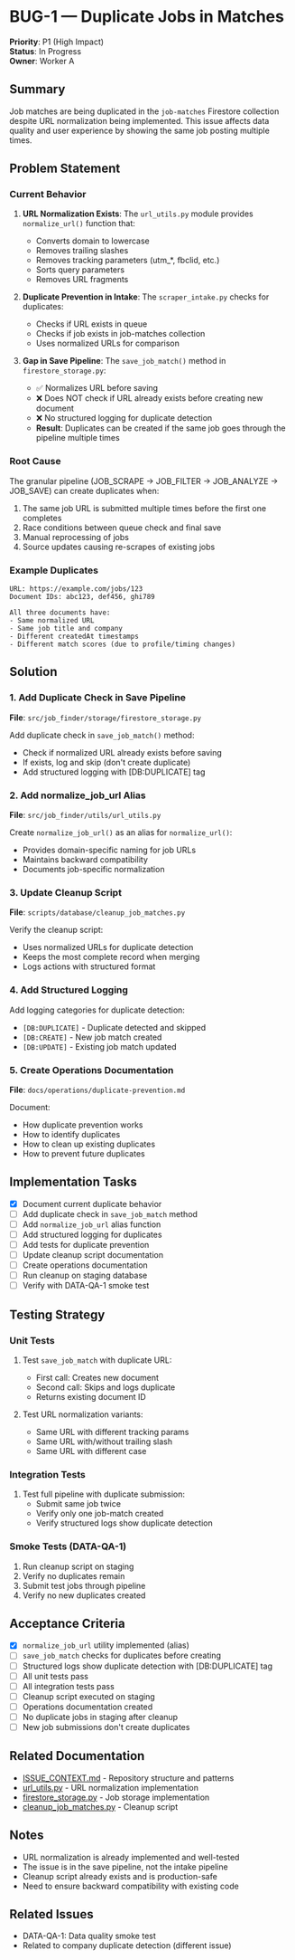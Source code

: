 # BUG-1 — Duplicate Jobs in Matches

**Priority**: P1 (High Impact)  
**Status**: In Progress  
**Owner**: Worker A  

## Summary

Job matches are being duplicated in the `job-matches` Firestore collection despite URL normalization being implemented. This issue affects data quality and user experience by showing the same job posting multiple times.

## Problem Statement

### Current Behavior

1. **URL Normalization Exists**: The `url_utils.py` module provides `normalize_url()` function that:
   - Converts domain to lowercase
   - Removes trailing slashes
   - Removes tracking parameters (utm_*, fbclid, etc.)
   - Sorts query parameters
   - Removes URL fragments

2. **Duplicate Prevention in Intake**: The `scraper_intake.py` checks for duplicates:
   - Checks if URL exists in queue
   - Checks if job exists in job-matches collection
   - Uses normalized URLs for comparison

3. **Gap in Save Pipeline**: The `save_job_match()` method in `firestore_storage.py`:
   - ✅ Normalizes URL before saving
   - ❌ Does NOT check if URL already exists before creating new document
   - ❌ No structured logging for duplicate detection
   - **Result**: Duplicates can be created if the same job goes through the pipeline multiple times

### Root Cause

The granular pipeline (JOB_SCRAPE → JOB_FILTER → JOB_ANALYZE → JOB_SAVE) can create duplicates when:
1. The same job URL is submitted multiple times before the first one completes
2. Race conditions between queue check and final save
3. Manual reprocessing of jobs
4. Source updates causing re-scrapes of existing jobs

### Example Duplicates

```
URL: https://example.com/jobs/123
Document IDs: abc123, def456, ghi789

All three documents have:
- Same normalized URL
- Same job title and company
- Different createdAt timestamps
- Different match scores (due to profile/timing changes)
```

## Solution

### 1. Add Duplicate Check in Save Pipeline

**File**: `src/job_finder/storage/firestore_storage.py`

Add duplicate check in `save_job_match()` method:
- Check if normalized URL already exists before saving
- If exists, log and skip (don't create duplicate)
- Add structured logging with [DB:DUPLICATE] tag

### 2. Add normalize_job_url Alias

**File**: `src/job_finder/utils/url_utils.py`

Create `normalize_job_url()` as an alias for `normalize_url()`:
- Provides domain-specific naming for job URLs
- Maintains backward compatibility
- Documents job-specific normalization

### 3. Update Cleanup Script

**File**: `scripts/database/cleanup_job_matches.py`

Verify the cleanup script:
- Uses normalized URLs for duplicate detection
- Keeps the most complete record when merging
- Logs actions with structured format

### 4. Add Structured Logging

Add logging categories for duplicate detection:
- `[DB:DUPLICATE]` - Duplicate detected and skipped
- `[DB:CREATE]` - New job match created
- `[DB:UPDATE]` - Existing job match updated

### 5. Create Operations Documentation

**File**: `docs/operations/duplicate-prevention.md`

Document:
- How duplicate prevention works
- How to identify duplicates
- How to clean up existing duplicates
- How to prevent future duplicates

## Implementation Tasks

- [x] Document current duplicate behavior
- [ ] Add duplicate check in `save_job_match` method
- [ ] Add `normalize_job_url` alias function
- [ ] Add structured logging for duplicates
- [ ] Add tests for duplicate prevention
- [ ] Update cleanup script documentation
- [ ] Create operations documentation
- [ ] Run cleanup on staging database
- [ ] Verify with DATA-QA-1 smoke test

## Testing Strategy

### Unit Tests

1. Test `save_job_match` with duplicate URL:
   - First call: Creates new document
   - Second call: Skips and logs duplicate
   - Returns existing document ID

2. Test URL normalization variants:
   - Same URL with different tracking params
   - Same URL with/without trailing slash
   - Same URL with different case

### Integration Tests

1. Test full pipeline with duplicate submission:
   - Submit same job twice
   - Verify only one job-match created
   - Verify structured logs show duplicate detection

### Smoke Tests (DATA-QA-1)

1. Run cleanup script on staging
2. Verify no duplicates remain
3. Submit test jobs through pipeline
4. Verify no new duplicates created

## Acceptance Criteria

- [x] `normalize_job_url` utility implemented (alias)
- [ ] `save_job_match` checks for duplicates before creating
- [ ] Structured logs show duplicate detection with [DB:DUPLICATE] tag
- [ ] All unit tests pass
- [ ] All integration tests pass
- [ ] Cleanup script executed on staging
- [ ] Operations documentation created
- [ ] No duplicate jobs in staging after cleanup
- [ ] New job submissions don't create duplicates

## Related Documentation

- [ISSUE_CONTEXT.md](./ISSUE_CONTEXT.md) - Repository structure and patterns
- [url_utils.py](../../src/job_finder/utils/url_utils.py) - URL normalization implementation
- [firestore_storage.py](../../src/job_finder/storage/firestore_storage.py) - Job storage implementation
- [cleanup_job_matches.py](../../scripts/database/cleanup_job_matches.py) - Cleanup script

## Notes

- URL normalization is already implemented and well-tested
- The issue is in the save pipeline, not the intake pipeline
- Cleanup script already exists and is production-safe
- Need to ensure backward compatibility with existing code

## Related Issues

- DATA-QA-1: Data quality smoke test
- Related to company duplicate detection (different issue)
